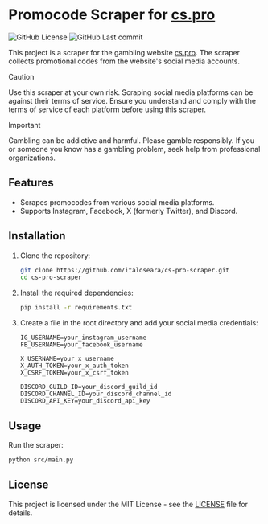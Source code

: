 # Promocode Scraper for [cs.pro](https://cs.pro)

![GitHub License](https://img.shields.io/github/license/italoseara/cs-pro-scraper)
![GitHub Last commit](https://img.shields.io/github/last-commit/italoseara/cs-pro-scraper/main)

This project is a scraper for the gambling website [cs.pro](https://cs.pro). The scraper collects promotional codes from the website's social media accounts.

> [!CAUTION]
> Use this scraper at your own risk. Scraping social media platforms can be against their terms of service. Ensure you understand and comply with the terms of service of each platform before using this scraper.

> [!IMPORTANT]
> Gambling can be addictive and harmful. Please gamble responsibly. If you or someone you know has a gambling problem, seek help from professional organizations.

## Features

- Scrapes promocodes from various social media platforms.
- Supports Instagram, Facebook, X (formerly Twitter), and Discord.

## Installation

1. Clone the repository:

   ```sh
   git clone https://github.com/italoseara/cs-pro-scraper.git
   cd cs-pro-scraper
   ```

2. Install the required dependencies:

   ```sh
   pip install -r requirements.txt
   ```

3. Create a file in the root directory and add your social media credentials:

   ```env
   IG_USERNAME=your_instagram_username
   FB_USERNAME=your_facebook_username

   X_USERNAME=your_x_username
   X_AUTH_TOKEN=your_x_auth_token
   X_CSRF_TOKEN=your_x_csrf_token

   DISCORD_GUILD_ID=your_discord_guild_id
   DISCORD_CHANNEL_ID=your_discord_channel_id
   DISCORD_API_KEY=your_discord_api_key
   ```

## Usage

Run the scraper:

```sh
python src/main.py
```

## License

This project is licensed under the MIT License - see the [LICENSE](LICENSE) file for details.

